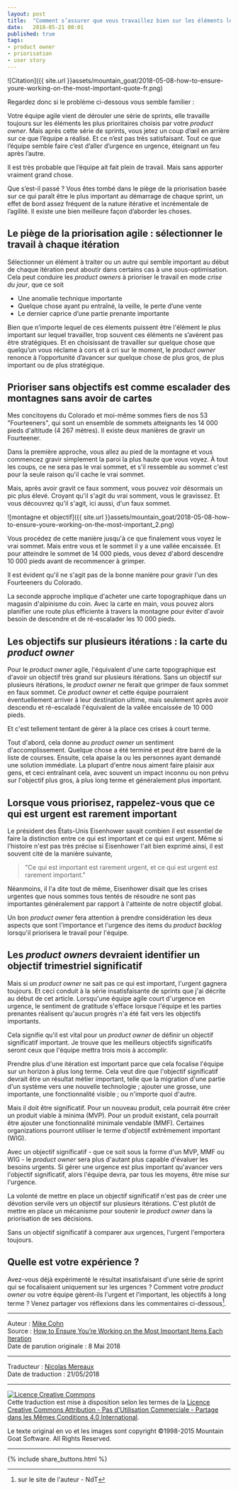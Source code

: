 ```yaml
---
layout: post
title:  "Comment s’assurer que vous travaillez bien sur les éléments les plus importants à chaque itération"
date:   2018-05-21 00:01
published: true
tags:
- product owner
- priorisation
- user story
---
```


![Citation]({{ site.url }}assets/mountain_goat/2018-05-08-how-to-ensure-youre-working-on-the-most-important-quote-fr.png)

Regardez donc si le problème ci-dessous vous semble familier :

Votre équipe agile vient de dérouler une série de sprints, elle travaille toujours sur les éléments les plus prioritaires choisis par votre _product owner_. Mais après cette série de sprints, vous jetez un coup d’œil en arrière sur ce que l’équipe a réalisé. Et ce n’est pas très satisfaisant. Tout ce que l’équipe semble faire c’est d’aller d’urgence en urgence, éteignant un feu après l’autre.

Il est très probable que l’équipe ait fait plein de travail. Mais sans apporter vraiment grand chose.

Que s’est-il passé ? Vous êtes tombé dans le piège de la priorisation basée sur ce qui paraît être le plus important au démarrage de chaque sprint, un effet de bord assez fréquent de la nature itérative et incrémentale de l’agilité. Il existe une bien meilleure façon d’aborder les choses.

## Le piège de la priorisation agile : sélectionner le travail à chaque itération

Sélectionner un élément à traiter ou un autre qui semble important au début de chaque itération peut aboutir dans certains cas à une sous-optimisation. Cela peut conduire les _product owners_ à prioriser le travail en mode _crise du jour_, que ce soit

* Une anomalie technique importante
* Quelque chose ayant pu entraîné, la veille, le perte d’une vente
* Le dernier caprice d’une partie prenante importante

Bien que n’importe lequel de ces élements puissent être l'élément le plus important sur lequel travailler, trop souvent ces éléments ne s’avèrent pas être stratégiques. Et en choisissant de travailler sur quelque chose que quelqu’un vous réclame à cors et à cri sur le moment, le _product owner_ renonce à l’opportunité d’avancer sur quelque chose de plus gros, de plus important ou de plus stratégique.

## Prioriser sans objectifs est comme escalader des montagnes sans avoir de cartes

Mes concitoyens du Colorado et moi-même sommes fiers de nos 53 "Fourteeners", qui sont un ensemble de sommets atteignants les 14 000 pieds d'altitude (4 267 mètres). Il existe deux manières de gravir un Fourteener.

Dans la première approche, vous allez au pied de la montagne et vous commencez gravir simplement la paroi la plus haute que vous voyez. À tout les coups, ce ne sera pas le vrai sommet, et s'il ressemble au sommet c'est pour la seule raison qu'il cache le vrai sommet.

Mais, après avoir gravit ce faux somment, vous pouvez voir désormais un pic plus élevé. Croyant qu'il s'agit du vrai somment, vous le gravissez. Et vous découvrez qu'il s'agit, ici aussi, d'un faux sommet.

![montagne et objectif]({{ site.url }}assets/mountain_goat/2018-05-08-how-to-ensure-youre-working-on-the-most-important_2.png)

Vous procédez de cette manière jusqu'à ce que finalement vous voyez le vrai sommet. Mais entre vous et le sommet il y a une vallée encaissée. Et pour atteindre le sommet de 14 000 pieds, vous devez d'abord descendre 10 000 pieds avant de recommencer à grimper.

Il est évident qu'il ne s'agit pas de la bonne manière pour gravir l'un des Fourteeners du Colorado.

La seconde approche implique d'acheter une carte topographique dans un magasin d'alpinisme du coin. Avec la carte en main, vous pouvez alors planifier une route plus efficiente à travers la montagne pour éviter d'avoir besoin de descendre et de ré-escalader les 10 000 pieds.

## Les objectifs sur plusieurs itérations : la carte du _product owner_

Pour le _product owner_ agile, l'équivalent d'une carte topographique est d'avoir un objectif très grand sur plusieurs itérations. Sans un objectif sur plusieurs itérations, le _product owner_ ne ferait que grimper de faux sommet en faux sommet. Ce _product owner_ et cette équipe pourraient éventuellement arriver à leur destination ultime, mais seulement après avoir descendu et ré-escaladé l'équivalent de la vallée encaissée de 10 000 pieds.

Et c'est tellement tentant de gérer à la place ces crises à court terme.

Tout d'abord, cela donne au _product owner_ un sentiment d'accomplissement. Quelque chose a été terminé et peut être barré de la liste de courses. Ensuite, cela apaise la ou les personnes ayant demandé une solution immédiate. La plupart d'entre nous aiment faire plaisir aux gens, et ceci entraînant cela, avec souvent un impact inconnu ou non prévu sur l'objectif plus gros, à plus long terme et généralement plus important.  

## Lorsque vous priorisez, rappelez-vous que ce qui est urgent est rarement important

Le président des États-Unis Eisenhower savait combien il est essentiel de faire la distinction entre ce qui est important et ce qui est urgent. Même si l'histoire n'est pas très précise si Eisenhower l'ait bien exprimé ainsi, il est souvent cité de la manière suivante,

> "Ce qui est important est rarement urgent, et ce qui est urgent est rarement important."

Néanmoins, il l'a dite tout de même, Eisenhower disait que les crises urgentes que nous sommes tous tentés de résoudre ne sont pas importantes généralement par rapport à l'atteinte de notre objectif global.

Un bon _product owner_ fera attention à prendre considération les deux aspects que sont l'importance et l'urgence des items du _product backlog_ lorsqu'il priorisera le travail pour l'équipe.

## Les _product owners_ devraient identifier un objectif trimestriel significatif

Mais si un _product owner_ ne sait pas ce qui est important, l'urgent gagnera toujours. Et ceci conduit à la série insatisfaisante de sprints que j'ai décrite au début de cet article. Lorsqu'une équipe agile court d'urgence en urgence, le sentiment de gratitude s'efface lorsque l'équipe et les parties prenantes réalisent qu'aucun progrès n'a été fait vers les objectifs importants.  

Cela signifie qu'il est vital pour un _product owner_ de définir un objectif significatif important. Je trouve que les meilleurs objectifs significatifs seront ceux que l'équipe mettra trois mois à accomplir.

Prendre plus d'une itération est important parce que cela focalise l'équipe sur un horizon à plus long terme. Cela veut dire que l'objectif significatif devrait être un résultat métier important, telle que la migration d'une partie d'un système vers une nouvelle technologie ; ajouter une grosse, une importante, une fonctionnalité visible ; ou n'importe quoi d'autre.

Mais il doit être significatif. Pour un nouveau produit, cela pourrait être créer un produit viable à minima (MVP). Pour un produit existant, cela pourrait être ajouter une fonctionnalité minimale vendable (MMF). Certaines organizations pourront utiliser le terme d'objectif extrêmement important (WIG).

Avec un objectif significatif - que ce soit sous la forme d'un MVP, MMF ou WIG - le _product owner_ sera plus d'autant plus capable d'évaluer les besoins urgents. Si gérer une urgence est plus important qu'avancer vers l'objectif significatif, alors l'équipe devra, par tous les moyens, être mise sur l'urgence.

La volonté de mettre en place un objectif significatif n'est pas de créer une dévotion servile vers un objectif sur plusieurs itérations. C'est plutôt de mettre en place un mécanisme pour soutenir le _product owner_ dans la priorisation de ses décisions.

Sans un objectif significatif à comparer aux urgences, l'urgent l'emportera toujours.

## Quelle est votre expérience ?

Avez-vous déjà expérimenté le résultat insatisfaisant d'une série  de sprint qui se focalisaient uniquement sur les urgences ? Comment votre _product owner_ ou votre équipe gèrent-ils l'urgent et l'important, les objectifs à long terme ? Venez partager vos réflexions dans les commentaires ci-dessous[^1].

[^1]: sur le site de l'auteur - NdT  

---
Auteur : [Mike Cohn](https://www.mountaingoatsoftware.com/company/about-mike-cohn)  
Source : [How to Ensure You’re Working on the Most Important Items Each Iteration](https://www.mountaingoatsoftware.com/blog/how-to-ensure-youre-working-on-the-most-important-items-each-iteration)  
Date de parution originale : 8 Mai 2018  

---
Traducteur : [Nicolas Mereaux](http://www.les-traducteurs-agiles.org/traducteurs/)  
Date de traduction : 21/05/2018  

---

<a rel="license" href="http://creativecommons.org/licenses/by-nc-sa/4.0/"><img alt="Licence Creative Commons" style="border-width:0" src="http://i.creativecommons.org/l/by-nc-sa/4.0/88x31.png" /></a><br />Cette traduction est mise à disposition selon les termes de la <a rel="license" href="http://creativecommons.org/licenses/by-nc-sa/4.0/">Licence Creative Commons Attribution - Pas d'Utilisation Commerciale - Partage dans les Mêmes Conditions 4.0 International</a>.

Le texte original en vo et les images sont copyright ©1998-2015 Mountain Goat Software. All Rights Reserved.

---

{% include share_buttons.html %}
